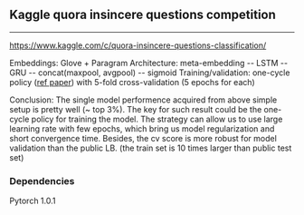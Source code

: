 ## Kaggle quora insincere questions competition

----
https://www.kaggle.com/c/quora-insincere-questions-classification/

Embeddings: Glove + Paragram
Architecture: meta-embedding -- LSTM -- GRU -- concat(maxpool, avgpool) -- sigmoid
Training/validation: one-cycle policy ([ref paper](https://arxiv.org/pdf/1803.09820.pdf)) with 5-fold cross-validation (5 epochs for each)

Conclusion:
The single model performence acquired from above simple setup is pretty well (~ top 3%). The key for such result could be the one-cycle policy for training the model. The strategy can allow us to use large learning rate with few epochs, which bring us model regularization and short convergence time. Besides, the cv score is more robust for model validation than the public LB. (the train set is 10 times larger than public test set)

### Dependencies
Pytorch 1.0.1